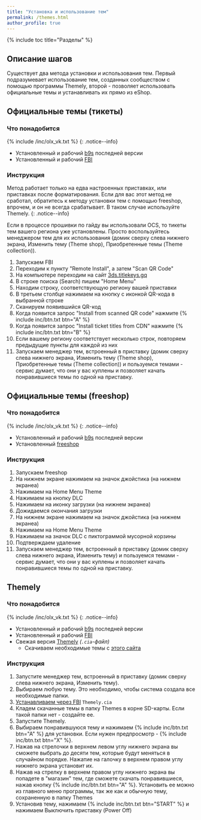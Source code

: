 ```yaml
---
title: "Установка и использование тем"
permalink: /themes.html
author_profile: true
---
```

{% include toc title="Разделы" %}

## Описание шагов

Существует два метода установки и использования тем. Первый подразумевает использование тем, созданных сообществом с помощью программы Themely, второй - позволяет использовать официальные темы и устанавливать их прямо из eShop. 

## Официальные темы (тикеты)

### Что понадобится

{% include /inc/olx_vk.txt %}
{: .notice--info}

* Установленный и рабочий [b9s](updating-b9s) последней версии 
* Установленный и рабочий [FBI](fbi)

### Инструкция

Метод работает только на едва настроенных приставках, или приставках после форматирования. Если для вас этот метод не сработал, обратитесь к методу установки тем с помощью freeshop, впрочем, и он не всегда срабатывает. В таком случае используйте Themely.
{: .notice--info}

Если в процессе прошивки по гайду вы использовали OCS, то тикеты тем вашего региона уже установлены. Просто воспользуйтесь менеджером тем для их использования (домик сверху слева нижнего экрана, Изменить тему (Theme shop), Приобретенные темы (Theme collection)).

1. Запускаем FBI
2. Переходим к пункту "Remote Install", а затем "Scan QR Code"
3. На компьютере переходим на сайт [3ds.titlekeys.gq](http://3ds.titlekeys.gq/)
4. В строке поиска (Search) пишем "Home Menu"
5. Находим строку, соответствующую региону вашей приставки
6. В третьем столбце нажимаем на кнопку с иконкой QR-кода в выбранной строке
7. Сканируем появившийся QR-код
8. Когда появится запрос "Install from scanned QR code" нажмите {% include inc/btn.txt btn="A" %}
9. Когда появится запрос "Install ticket titles from CDN" нажмите {% include inc/btn.txt btn="B" %}
10. Если вашему региону соответствует несколько строк, повторяем предыдущие пункты для каждой из них
11. Запускаем менеджер тем, встроенный в приставку (домик сверху слева нижнего экрана, Изменить тему (Theme shop), Приобретенные темы (Theme collection)) и пользуемся темами - сервис думает, что они у вас куплены и позволяет качать понравившиеся темы по одной на приставку.

## Официальные темы (freeshop)

### Что понадобится

{% include /inc/olx_vk.txt %}
{: .notice--info}

* Установленный и рабочий [b9s](updating-b9s) последней версии 
* Установленный [freeshop](finalizing-setup#freeshop)

### Инструкция

1. Запускаем freeshop
2. На нижнем экране нажимаем на значок джойстика (на нижнем экранеа)
3. Нажимаем на Home Menu Theme
4. Нажимаем на кнопку DLC
5. Нажимаем на иконку загрузки (на нижнем экранеа)
6. Дожидаемся окончания загрузки
7. На нижнем экране нажимаем на значок джойстика (на нижнем экранеа)
3. Нажимаем на Home Menu Theme
9. Нажимаем на значок DLC с пиктограммой мусорной корзины
10. Подтверждаем удаление
11. Запускаем менеджер тем, встроенный в приставку (домик сверху слева нижнего экрана, Изменить тему) и пользуемся темами - сервис думает, что они у вас куплены и позволяет качать понравившиеся темы по одной на приставку.

## Themely

### Что понадобится

{% include /inc/olx_vk.txt %}
{: .notice--info}

* Установленный и рабочий [b9s](updating-b9s) последней версии 
* Установленный и рабочий [FBI](fbi)
* Свежая версия [Themely](https://github.com/ErmanSayin/Themely/releases/latest) *(`.cia`-файл)*
	+ Скачиваем необходимые темы с [этого сайта](https://3dsthem.es)

### Инструкция

1. Запустите менеджер тем, встроенный в приставку (домик сверху слева нижнего экрана, Изменить тему).
1. Выбираем любую тему. Это необходимо, чтобы система создала все необходимые папки. 
1. [Устанавливаем через FBI](games) `Themely.cia`
1. Кладем скачанные темы в папку Themes в корне SD-карты. Если такой папки нет - создайте ее.
1. Запустите Themely.
1. Выбираем понравившуюся тему и нажимаем {% include inc/btn.txt btn="A" %} для установки. Если нужен предпросмотр - {% include inc/btn.txt btn="X" %}.
1. Нажав на стрелочки в верхнем левом углу нижнего экрана вы сможете выбрать до десяти тем, которые будут меняться в случайном порядке. Нажатие на галочку в верхнем правом углу нижнего экрана установит их.
1. Нажав на стрелку в верхнем правом углу нижнего экрана вы попадете в "магазин" тем, где сможете скачать понравившиеся, нажав кнопку {% include inc/btn.txt btn="A" %}. Установить ее можно из главного меню программы, так же как и обычную тему, сохраненную в папку Themes
1. Установив тему, нажимаем {% include inc/btn.txt btn="START" %} и нажимаем Выключить приставку (Power Off)